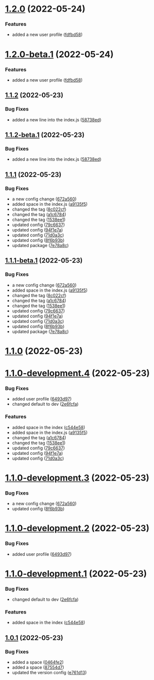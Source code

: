 # [1.2.0](https://github.com/prashant9428/auto-release-single-repo/compare/v1.1.2...v1.2.0) (2022-05-24)


### Features

* added a new user profile ([fdfbd58](https://github.com/prashant9428/auto-release-single-repo/commit/fdfbd58ef67031f40e35e8ea6951d3988c8f37a0))

# [1.2.0-beta.1](https://github.com/prashant9428/auto-release-single-repo/compare/v1.1.2...v1.2.0-beta.1) (2022-05-24)


### Features

* added a new user profile ([fdfbd58](https://github.com/prashant9428/auto-release-single-repo/commit/fdfbd58ef67031f40e35e8ea6951d3988c8f37a0))

## [1.1.2](https://github.com/prashant9428/auto-release-single-repo/compare/v1.1.1...v1.1.2) (2022-05-23)


### Bug Fixes

* added a new line into the index.js ([58738ed](https://github.com/prashant9428/auto-release-single-repo/commit/58738edca4f4ee11d605da73ce5fe4c596d79321))

## [1.1.2-beta.1](https://github.com/prashant9428/auto-release-single-repo/compare/v1.1.1...v1.1.2-beta.1) (2022-05-23)


### Bug Fixes

* added a new line into the index.js ([58738ed](https://github.com/prashant9428/auto-release-single-repo/commit/58738edca4f4ee11d605da73ce5fe4c596d79321))

## [1.1.1](https://github.com/prashant9428/auto-release-single-repo/compare/v1.1.0...v1.1.1) (2022-05-23)


### Bug Fixes

* a new config change ([672a560](https://github.com/prashant9428/auto-release-single-repo/commit/672a560f00682ada294bbc49ed452eea780508c7))
* added space in the index.js ([a9135f5](https://github.com/prashant9428/auto-release-single-repo/commit/a9135f555dbf7b05e3821237485b7089f1a603ce))
* changed the tag ([8c022cf](https://github.com/prashant9428/auto-release-single-repo/commit/8c022cf4c8e6fc93d4a205a38a912ea952279cf2))
* changed the tag ([a1c6784](https://github.com/prashant9428/auto-release-single-repo/commit/a1c6784871b78c794bb655a592abaf95ac21112f))
* changed the tag ([1538ee1](https://github.com/prashant9428/auto-release-single-repo/commit/1538ee12dc7228651ffeda90b037c1755f4a8221))
* updated config ([79c6637](https://github.com/prashant9428/auto-release-single-repo/commit/79c66373f9efdd2dfab778a6820232300322cf1a))
* updated config ([94f1e7a](https://github.com/prashant9428/auto-release-single-repo/commit/94f1e7a490daa138923cd12ff2f0ee9547943700))
* updated config ([71d0a3c](https://github.com/prashant9428/auto-release-single-repo/commit/71d0a3c4704f654fb6063f1701a98802e5382fe2))
* updated config ([8f6b93b](https://github.com/prashant9428/auto-release-single-repo/commit/8f6b93b3432a1a1c49cfd76fbe655955462cb007))
* updated package ([7e78a8c](https://github.com/prashant9428/auto-release-single-repo/commit/7e78a8c877f8bfdbd4a01060e62a6c9caf21eeff))

## [1.1.1-beta.1](https://github.com/prashant9428/auto-release-single-repo/compare/v1.1.0...v1.1.1-beta.1) (2022-05-23)


### Bug Fixes

* a new config change ([672a560](https://github.com/prashant9428/auto-release-single-repo/commit/672a560f00682ada294bbc49ed452eea780508c7))
* added space in the index.js ([a9135f5](https://github.com/prashant9428/auto-release-single-repo/commit/a9135f555dbf7b05e3821237485b7089f1a603ce))
* changed the tag ([8c022cf](https://github.com/prashant9428/auto-release-single-repo/commit/8c022cf4c8e6fc93d4a205a38a912ea952279cf2))
* changed the tag ([a1c6784](https://github.com/prashant9428/auto-release-single-repo/commit/a1c6784871b78c794bb655a592abaf95ac21112f))
* changed the tag ([1538ee1](https://github.com/prashant9428/auto-release-single-repo/commit/1538ee12dc7228651ffeda90b037c1755f4a8221))
* updated config ([79c6637](https://github.com/prashant9428/auto-release-single-repo/commit/79c66373f9efdd2dfab778a6820232300322cf1a))
* updated config ([94f1e7a](https://github.com/prashant9428/auto-release-single-repo/commit/94f1e7a490daa138923cd12ff2f0ee9547943700))
* updated config ([71d0a3c](https://github.com/prashant9428/auto-release-single-repo/commit/71d0a3c4704f654fb6063f1701a98802e5382fe2))
* updated config ([8f6b93b](https://github.com/prashant9428/auto-release-single-repo/commit/8f6b93b3432a1a1c49cfd76fbe655955462cb007))
* updated package ([7e78a8c](https://github.com/prashant9428/auto-release-single-repo/commit/7e78a8c877f8bfdbd4a01060e62a6c9caf21eeff))

# [1.1.0](https://github.com/prashant9428/auto-release-single-repo/compare/v1.0.1...v1.1.0) (2022-05-23)

# [1.1.0-development.4](https://github.com/prashant9428/auto-release-single-repo/compare/v1.1.0-development.3...v1.1.0-development.4) (2022-05-23)



### Bug Fixes

* added user profile ([6493d97](https://github.com/prashant9428/auto-release-single-repo/commit/6493d97edec19e651a6fd00484fa3caeeecc1178))
* changed default to dev ([2e6fcfa](https://github.com/prashant9428/auto-release-single-repo/commit/2e6fcfa49177bc580900e7087a22292981012e74))


### Features

* added space in the index ([c544e58](https://github.com/prashant9428/auto-release-single-repo/commit/c544e580bb04538a928f80c5295736e031d4d4b7))
* added space in the index.js ([a9135f5](https://github.com/prashant9428/auto-release-single-repo/commit/a9135f555dbf7b05e3821237485b7089f1a603ce))
* changed the tag ([a1c6784](https://github.com/prashant9428/auto-release-single-repo/commit/a1c6784871b78c794bb655a592abaf95ac21112f))
* changed the tag ([1538ee1](https://github.com/prashant9428/auto-release-single-repo/commit/1538ee12dc7228651ffeda90b037c1755f4a8221))
* updated config ([79c6637](https://github.com/prashant9428/auto-release-single-repo/commit/79c66373f9efdd2dfab778a6820232300322cf1a))
* updated config ([94f1e7a](https://github.com/prashant9428/auto-release-single-repo/commit/94f1e7a490daa138923cd12ff2f0ee9547943700))
* updated config ([71d0a3c](https://github.com/prashant9428/auto-release-single-repo/commit/71d0a3c4704f654fb6063f1701a98802e5382fe2))

# [1.1.0-development.3](https://github.com/prashant9428/auto-release-single-repo/compare/v1.1.0-development.2...v1.1.0-development.3) (2022-05-23)


### Bug Fixes

* a new config change ([672a560](https://github.com/prashant9428/auto-release-single-repo/commit/672a560f00682ada294bbc49ed452eea780508c7))
* updated config ([8f6b93b](https://github.com/prashant9428/auto-release-single-repo/commit/8f6b93b3432a1a1c49cfd76fbe655955462cb007))


# [1.1.0-development.2](https://github.com/prashant9428/auto-release-single-repo/compare/v1.1.0-development.1...v1.1.0-development.2) (2022-05-23)


### Bug Fixes

* added user profile ([6493d97](https://github.com/prashant9428/auto-release-single-repo/commit/6493d97edec19e651a6fd00484fa3caeeecc1178))

# [1.1.0-development.1](https://github.com/prashant9428/auto-release-single-repo/compare/v1.0.1...v1.1.0-development.1) (2022-05-23)


### Bug Fixes

* changed default to dev ([2e6fcfa](https://github.com/prashant9428/auto-release-single-repo/commit/2e6fcfa49177bc580900e7087a22292981012e74))


### Features

* added space in the index ([c544e58](https://github.com/prashant9428/auto-release-single-repo/commit/c544e580bb04538a928f80c5295736e031d4d4b7))

## [1.0.1](https://github.com/prashant9428/auto-release-single-repo/compare/v1.0.0...v1.0.1) (2022-05-23)


### Bug Fixes

* added a space ([0464fe2](https://github.com/prashant9428/auto-release-single-repo/commit/0464fe2f73751a2e2d7e4a6bdbf38d406c3a065f))
* added a space ([87554d7](https://github.com/prashant9428/auto-release-single-repo/commit/87554d75fb51d5ce5fa5097584c24cdd4ac414d3))
* updated the version config ([e761d13](https://github.com/prashant9428/auto-release-single-repo/commit/e761d139fe23c98ead9eb8e841e59474b7682706))
